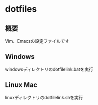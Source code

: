 # dotfiles
## 概要
Vim、Emacsの設定ファイルです
## Windows
windowsディレクトリのdotfilelink.batを実行
## Linux Mac
linuxディレクトリのdotfilelink.shを実行
